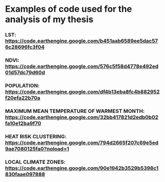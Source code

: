 # Examples of code used for the analysis of my thesis
### LST: https://code.earthengine.google.com/b451aab6589ee5dac576c28696fc3f04
### NDVI: https://code.earthengine.google.com/576c5f58d4778e492ed01d57dc79d60d
### POPULATION: https://code.earthengine.google.com/df4b13eba8fc4b882952f20efa22b70a
### MAXIMUM MEAN TEMPERATURE OF WARMEST MONTH: https://code.earthengine.google.com/32bb417821d2edb0b02fa10e12ba9f70
### HEAT RISK CLUSTERING: https://code.earthengine.google.com/794d2665f207c69e5ed9ae7080125fa0?noload=1
### LOCAL CLIMATE ZONES: https://code.earthengine.google.com/90e1942b3529b5398c1830faae097888
